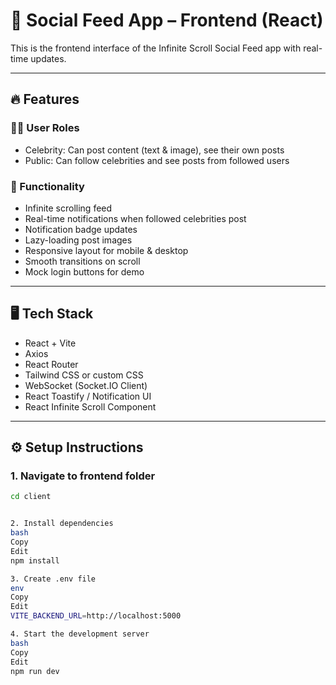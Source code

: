 # 🌟 Social Feed App – Frontend (React)

This is the frontend interface of the Infinite Scroll Social Feed app with real-time updates.

---

## 🔥 Features

### 🧑‍🎤 User Roles
- Celebrity: Can post content (text & image), see their own posts
- Public: Can follow celebrities and see posts from followed users

### 🎯 Functionality
- Infinite scrolling feed
- Real-time notifications when followed celebrities post
- Notification badge updates
- Lazy-loading post images
- Responsive layout for mobile & desktop
- Smooth transitions on scroll
- Mock login buttons for demo

---

## 🖥 Tech Stack

- React + Vite
- Axios
- React Router
- Tailwind CSS or custom CSS
- WebSocket (Socket.IO Client)
- React Toastify / Notification UI
- React Infinite Scroll Component

---

## ⚙️ Setup Instructions

### 1. Navigate to frontend folder

```bash
cd client


2. Install dependencies
bash
Copy
Edit
npm install

3. Create .env file
env
Copy
Edit
VITE_BACKEND_URL=http://localhost:5000

4. Start the development server
bash
Copy
Edit
npm run dev
